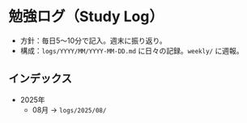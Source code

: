 # 勉強ログ（Study Log）
- 方針：毎日5〜10分で記入。週末に振り返り。
- 構成：`logs/YYYY/MM/YYYY-MM-DD.md` に日々の記録。`weekly/` に週報。

## インデックス
- 2025年
  - 08月 → `logs/2025/08/`

